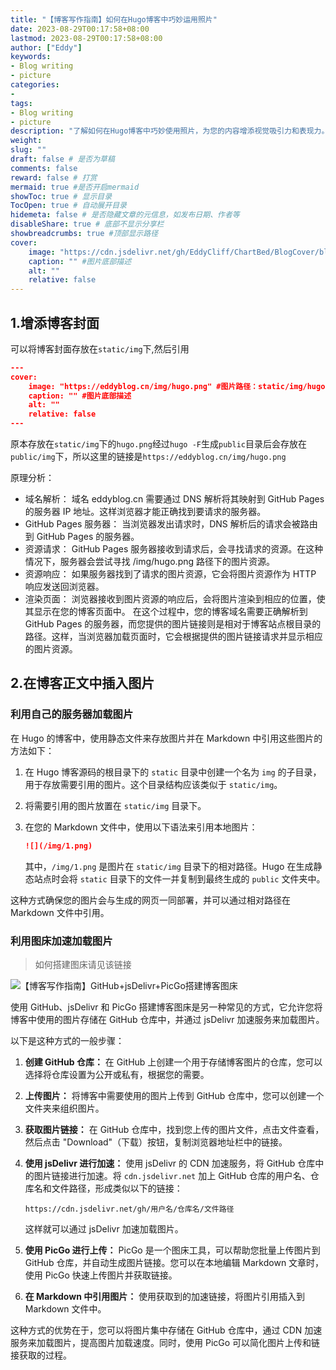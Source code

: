 ```yaml
---
title: "【博客写作指南】如何在Hugo博客中巧妙运用照片"
date: 2023-08-29T00:17:58+08:00
lastmod: 2023-08-29T00:17:58+08:00
author: ["Eddy"]
keywords: 
- Blog writing
- picture
categories: 
- 
tags: 
- Blog writing
- picture
description: "了解如何在Hugo博客中巧妙使用照片，为您的内容增添视觉吸引力和表现力。"
weight:
slug: ""
draft: false # 是否为草稿
comments: false
reward: false # 打赏
mermaid: true #是否开启mermaid
showToc: true # 显示目录
TocOpen: true # 自动展开目录
hidemeta: false # 是否隐藏文章的元信息，如发布日期、作者等
disableShare: true # 底部不显示分享栏
showbreadcrumbs: true #顶部显示路径
cover:
    image: "https://cdn.jsdelivr.net/gh/EddyCliff/ChartBed/BlogCover/blog.jpg" #图片路径例如：posts/tech/123/123.png
    caption: "" #图片底部描述
    alt: ""
    relative: false
---
```


## 1.增添博客封面
可以将博客封面存放在`static/img`下,然后引用
```json
---
cover:
    image: "https://eddyblog.cn/img/hugo.png" #图片路径：static/img/hugo.png
    caption: "" #图片底部描述
    alt: ""
    relative: false
---
```
原本存放在`static/img`下的`hugo.png`经过`hugo -F`生成`public`目录后会存放在`public/img`下，所以这里的链接是``https://eddyblog.cn/img/hugo.png``

原理分析：   
- 域名解析： 域名 eddyblog.cn 需要通过 DNS 解析将其映射到 GitHub Pages 的服务器 IP 地址。这样浏览器才能正确找到要请求的服务器。
- GitHub Pages 服务器： 当浏览器发出请求时，DNS 解析后的请求会被路由到 GitHub Pages 的服务器。
- 资源请求： GitHub Pages 服务器接收到请求后，会寻找请求的资源。在这种情况下，服务器会尝试寻找 /img/hugo.png 路径下的图片资源。
- 资源响应： 如果服务器找到了请求的图片资源，它会将图片资源作为 HTTP 响应发送回浏览器。
- 渲染页面： 浏览器接收到图片资源的响应后，会将图片渲染到相应的位置，使其显示在您的博客页面中。
在这个过程中，您的博客域名需要正确解析到 GitHub Pages 的服务器，而您提供的图片链接则是相对于博客站点根目录的路径。这样，当浏览器加载页面时，它会根据提供的图片链接请求并显示相应的图片资源。

## 2.在博客正文中插入图片
### 利用自己的服务器加载图片
在 Hugo 的博客中，使用静态文件来存放图片并在 Markdown 中引用这些图片的方法如下：

1. 在 Hugo 博客源码的根目录下的 `static` 目录中创建一个名为 `img` 的子目录，用于存放需要引用的图片。这个目录结构应该类似于 `static/img`。

2. 将需要引用的图片放置在 `static/img` 目录下。

3. 在您的 Markdown 文件中，使用以下语法来引用本地图片：
   
   ```markdown
   ![](/img/1.png)
   ```

   其中，`/img/1.png` 是图片在 `static/img` 目录下的相对路径。Hugo 在生成静态站点时会将 `static` 目录下的文件一并复制到最终生成的 `public` 文件夹中。

这种方式确保您的图片会与生成的网页一同部署，并可以通过相对路径在 Markdown 文件中引用。

### 利用图床加速加载图片
>如何搭建图床请见该链接
                       
![【博客写作指南】GitHub+jsDelivr+PicGo搭建博客图床](https://eddyblog.cn/posts/tech/github_jsdelivr_picgo/) 

使用 GitHub、jsDelivr 和 PicGo 搭建博客图床是另一种常见的方式，它允许您将博客中使用的图片存储在 GitHub 仓库中，并通过 jsDelivr 加速服务来加载图片。

以下是这种方式的一般步骤：

1. **创建 GitHub 仓库：** 在 GitHub 上创建一个用于存储博客图片的仓库，您可以选择将仓库设置为公开或私有，根据您的需要。

2. **上传图片：** 将博客中需要使用的图片上传到 GitHub 仓库中，您可以创建一个文件夹来组织图片。

3. **获取图片链接：** 在 GitHub 仓库中，找到您上传的图片文件，点击文件查看，然后点击 "Download"（下载）按钮，复制浏览器地址栏中的链接。

4. **使用 jsDelivr 进行加速：** 使用 jsDelivr 的 CDN 加速服务，将 GitHub 仓库中的图片链接进行加速。将 `cdn.jsdelivr.net` 加上 GitHub 仓库的用户名、仓库名和文件路径，形成类似以下的链接：

   ```
   https://cdn.jsdelivr.net/gh/用户名/仓库名/文件路径
   ```

   这样就可以通过 jsDelivr 加速加载图片。

5. **使用 PicGo 进行上传：** PicGo 是一个图床工具，可以帮助您批量上传图片到 GitHub 仓库，并自动生成图片链接。您可以在本地编辑 Markdown 文章时，使用 PicGo 快速上传图片并获取链接。

6. **在 Markdown 中引用图片：** 使用获取到的加速链接，将图片引用插入到 Markdown 文件中。

这种方式的优势在于，您可以将图片集中存储在 GitHub 仓库中，通过 CDN 加速服务来加载图片，提高图片加载速度。同时，使用 PicGo 可以简化图片上传和链接获取的过程。

